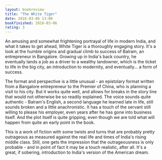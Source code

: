 ```yaml
---
layout: bookreview
title: "The White Tiger"
date: 2016-03-06 13:00
bookfinished: 2016-03-06
rating: 3
---
```


An amusing and somewhat frightening portrayal of life in modern India, and what it takes to get ahead, White Tiger is a thoroughly engaging story.  It's a look at the humble origins and gradual climb to success of Balram, an entrepreneur in Bangalore.  Growing up in India's back country, he eventually lands a job as a driver to a wealthy landowner, which is the ticket to life in the big city, an introduction to modernity, and eventually... a form of success.



The format and perspective is a little unusual - an epistolary format written from a Bangalore entrepreneur to the Premier of China, who is planning a visit to his city.  But it works quite well, and allows for breaks in the story line that would not otherwise be so readily explained.  The voice sounds quite authentic - Balram's English, a second language he learned late in life, still sounds broken and a little anachronistic.  It has a touch of the servant still willing to please his employer, even years after he has gone into business itself.  And the plot itself is quite gripping, even though we are told what will happen from quite an early point in the book.



This is a work of fiction with some twists and turns that are probably pretty outrageous as measured against the real life and times of India's rising middle class.  Still, one gets the impression that the outrageousness is only probable - and in point of fact it may be a touch realistic, after all.  It's a great, if sobering, introduction to India's version of the American dream.